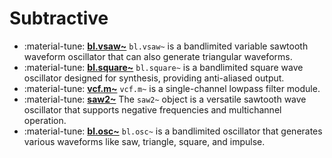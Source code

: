 # Subtractive

<div class="grid cards" markdown>

- :material-tune: [__bl.vsaw~__](bl.vsaw~.md) `bl.vsaw~` is a bandlimited variable sawtooth waveform oscillator that can also generate triangular waveforms.
- :material-tune: [__bl.square~__](bl.square~.md) `bl.square~` is a bandlimited square wave oscillator designed for synthesis, providing anti-aliased output.
- :material-tune: [__vcf.m~__](vcf.m~.md) `vcf.m~` is a single-channel lowpass filter module.
- :material-tune: [__saw2~__](saw2~.md) The `saw2~` object is a versatile sawtooth wave oscillator that supports negative frequencies and multichannel operation.
- :material-tune: [__bl.osc~__](bl.osc~.md) `bl.osc~` is a bandlimited oscillator that generates various waveforms like saw, triangle, square, and impulse.

</div>